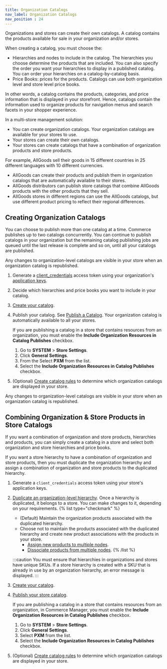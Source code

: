 ```yaml
---
title: Organization Catalogs
nav_label: Organization Catalogs
nav_position : 24
---
```


Organizations and stores can create their own catalogs. A catalog contains the products available for sale in your organization and/or stores.

When creating a catalog, you must choose the:

- Hierarchies and nodes to include in the catalog. The hierarchies you choose determine the products that are included. You can also specify the order you want your hierarchies to display in a published catalog. You can order your hierarchies on a catalog-by-catalog basis.
- Price Books: prices for the products. Catalogs can use both organization level and store level price books.

In other words, a catalog contains the products, categories, and price information that is displayed in your storefront. Hence, catalogs contain the information used to organize products for navigation menus and search facets in your shopper experience.

In a multi-store management solution:

- You can create organization catalogs. Your organization catalogs are available for your stores to use.
- Your stores can create their own catalogs.
- Your stores can create catalogs that have a combination of organization products and store products.

For example, AllGoods sell their goods in 15 different countries in 25 different languages with 10 different currencies.

- AllGoods can create their products and publish them in organization catalogs that are automatically available to their stores.
- AllGoods distributors can publish store catalogs that combine AllGoods products with the other products that they sell.
- AllGoods stores in different regions can use the AllGoods catalogs, but use different product pricing to reflect their regional differences.

## Creating Organization Catalogs

You can choose to publish more than one catalog at a time. Commerce publishes up to two catalogs concurrently. You can continue to publish catalogs in your organization but the remaining catalog publishing jobs are queued until the last release is complete and so on, until all your catalogs are published.

Any changes to organization-level catalogs are visible in your store when an organization catalog is republished.

1. Generate a [client_credentials](/docs/authentication/Tokens/client-credential-token) access token using your organization's [application keys](/docs/authentication/application-keys/application-keys-overview).
1. Decide which hierarchies and price books you want to include in your catalog.
1. [Create your catalog](/docs/api/pxm/catalog/create-catalog).
1. Publish your catalog. See [Publish a Catalog](/docs/pxm/catalogs/catalog-release-admin/publish-a-catalog). Your organization catalog is automatically available to all your stores.

   If you are publishing a catalog in a store that contains resources from an organization, you must enable the **Include Organization Resources in Catalog Publishes** checkbox.

    1. Go to **SYSTEM** > **Store Settings**.
    2. Click **General Settings**.
    3. From the Select **PXM** from the list.
    4. Select the **Include Organization Resources in Catalog Publishes** checkbox.

1. (Optional) [Create catalog rules](/docs/api/pxm/catalog/create-rule/create-a-catalog-rule) to determine which organization catalogs are displayed in your store. 

Any changes to organization-level catalogs are visible in your store when an organization catalog is republished.

## Combining Organization & Store Products in Store Catalogs

If you want a combination of organization and store products, hierarchies and products, you can simply create a catalog in a store and select both organization and store hierarchies and price books. 

If you want a store hierarchy to have a combination of organization and store products, then you must duplicate the organization hierarchy and assign a combination of organization and store products to the duplicated hierarchy.

1. Generate a `client_credentials` access token using your store's application keys.
1. [Duplicate an organization-level hierarchy](/docs/pxm/hierarchies/hierarchies-api/duplicate-a-hierarchy). Once a hierarchy is duplicated, it belongs to a store. You can make changes to it, depending on your requirements.
   {% list type="checkmark" %}
   * (Default) Maintain the organization products associated with the duplicated hierarchy.
   * Choose not to maintain the products associated with the duplicated hierarchy and create new product associations with the products in your store.
       * [Assign new products to multiple nodes](/docs/pxm/products/ep-pxm-products-api/assign-nodes).
       * [Dissociate products from multiple nodes](/docs/pxm/products/ep-pxm-products-api/dissociate-multiple-products).
   {% /list %}

   :::caution
    You must ensure that hierarchies in organizations and stores have unique SKUs. If a store hierarchy is created with a SKU that is already in use by an organization hierarchy, an error message is displayed. 
    :::
1. [Create your catalog](/docs/api/pxm/catalog/create-catalog).
1. [Publish your store catalog](/docs/pxm/catalogs/catalog-release-admin/publish-a-catalog). 

   If you are publishing a catalog in a store that contains resources from an organization, in Commerce Manager, you must enable the **Include Organization Resources in Catalog Publishes** checkbox.

    1. Go to **SYSTEM** > **Store Settings**.
    2. Click **General Settings**.
    3. Select **PXM** from the list.
    4. Select the **Include Organization Resources in Catalog Publishes** checkbox.

1. (Optional) [Create catalog rules](/docs/api/pxm/catalog/create-rule/create-a-catalog-rule) to determine which organization catalogs are displayed in your store. 
